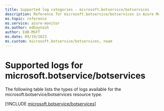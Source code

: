 ```yaml
---
title: Supported log categories - microsoft.botservice/botservices
description: Reference for microsoft.botservice/botservices in Azure Monitor Logs.
ms.topic: reference
ms.service: azure-monitor
ms.author: edbaynash
author: EdB-MSFT
ms.date: 09/19/2023
ms.custom: microsoft.botservice/botservices, naam
---
```





# Supported logs for microsoft.botservice/botservices  
The following table lists the types of logs available for the microsoft.botservice/botservices resource type.
  
  
[!INCLUDE [microsoft.botservice/botservices](./includes/microsoft-botservice-botservices-logs-include.md)]
  

